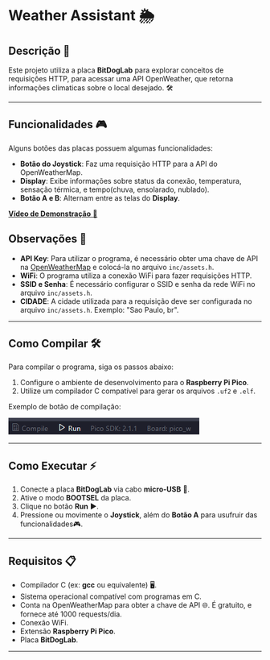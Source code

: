 ﻿# Weather Assistant 🌦️

## Descrição 📝
Este projeto utiliza a placa **BitDogLab** para explorar conceitos de requisições HTTP, para acessar uma API OpenWeather, que retorna informações climaticas sobre o local desejado. 🛠️

---

## Funcionalidades 🎮
Alguns botões das placas possuem algumas funcionalidades:

- **Botão do Joystick**: Faz uma requisição HTTP para a API do OpenWeatherMap.
- **Display**: Exibe informações sobre status da conexão, temperatura, sensação térmica, e tempo(chuva, ensolarado, nublado).
- **Botão A e B**: Alternam entre as telas do **Display**.

[**Vídeo de Demonstração** 🎥](https://youtu.be/zf86yEIYDLI)

## Observações 📌

- **API Key**: Para utilizar o programa, é necessário obter uma chave de API na [OpenWeatherMap](https://openweathermap.org/) e colocá-la no arquivo `inc/assets.h`.
- **WiFi**: O programa utiliza a conexão WiFi para fazer requisições HTTP.
- **SSID e Senha**: É necessário configurar o SSID e senha da rede WiFi no arquivo `inc/assets.h`.
- **CIDADE**: A cidade utilizada para a requisição deve ser configurada no arquivo `inc/assets.h`. Exemplo: "Sao Paulo, br".

---

## Como Compilar 🛠️
Para compilar o programa, siga os passos abaixo:

1. Configure o ambiente de desenvolvimento para o **Raspberry Pi Pico**.
2. Utilize um compilador C compatível para gerar os arquivos `.uf2` e `.elf`.

Exemplo de botão de compilação:

![Botão Compilador](fotos_readme/compilador.png)

---

## Como Executar ⚡

1. Conecte a placa **BitDogLab** via cabo **micro-USB** 🔌.
2. Ative o modo **BOOTSEL** da placa.
3. Clique no botão **Run** ▶️.
4. Pressione ou movimente o **Joystick**, além do **Botão A** para usufruir das funcionalidades🎮.

---

## Requisitos 📋

- Compilador C (ex: **gcc** ou equivalente) 🖥️.
- Sistema operacional compatível com programas em C.
- Conta na OpenWeatherMap para obter a chave de API 🌐. É gratuito, e fornece até 1000 requests/dia.
- Conexão WiFi.
- Extensão **Raspberry Pi Pico**.
- Placa **BitDogLab**.

---
